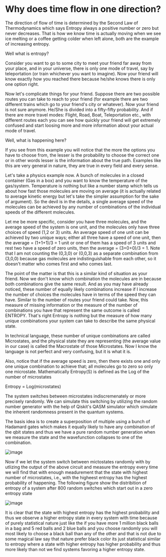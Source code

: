 # Why does time flow in one direction?
The direction of flow of time is determined by the Second Law of Thermodynamics which says Entropy always a positive number or zero but never decreases. That is how we know time is actually moving when we see ice melting or a coffee getting colder when left alone, both are the example of increasing entropy. 

Well what is entropy?

Consider you want to go to some city to meet your friend far away from your place, and in your universe, there is only one mode of travel, say by teleportation (or train whichever you want to imagine). Now your friend will know exactly how you reached there because he/she knows there is only one option right.


Now let's complicate things for your friend. Suppose there are two possible routes you can take to reach to your friend (for example there are two different trains which go to your friend's city or whatever). Now your friend is not sure anymore. He/She is divided into a fifty-fifty probability. And if there are more travel modes: Flight, Road, Boat, Teleportation etc., with different routes each you can see how quickly your friend will get extremely confused and start loosing more and more information about your actual mode of travel. 


Well, what is happening here?

If you see from this example you will notice that the more the options you have to choose from, the lesser is the probability to choose the correct one or in other words lesser is the information about the true path. Examples like this are very general in nature, they are true in every field and every sense. 



Let's take a physics example now. A bunch of molecules in a closed container (Gas in a box) and you want to know the temperature of the gas/system. Temperature is nothing but like a number stamp which tells us about how fast those molecules are moving on average (it is actually related to average kinetic energy but let's take the simpler assumption for the sake of argument). So the devil is in the details, a single average speed of the molecules can be achieved by any number of combinations of the individual speeds of the different molecules.

Let me be more specific, consider you have three molecules, and the average speed of the system is one unit, and the molecules only have three choices of speed (1,2 or 3) units. An average speed of one unit can be achieved by two unique ways; either all three have a speed of one unit, then the average = (1+1+1)/3 = 1 unit or one of them has a speed of 3 units and rest two have a speed of zero units, then the average = (3+0+0)/3 = 1. Note that I am not counting the (0,3,0) or (0,0,3) as a separate combination from (3,0,0) because gas molecules are indistinguishable from each other, so it doesn't matter who comes first and who comes last.



The point of the matter is that this is a similar kind of situation as your friend. Now we don't know which combination the molecules are in because both combinations give the same result. And as you may have already noticed, these number of equally likely combinations increase if I increase the number of choices the molecules have in terms of the speed they can have. Similar to the number of routes your friend could take. Now, this measure of missing information or the measure of the number of combinations you have that represent the same outcome is called ENTROPY. That's right Entropy is nothing but the measure of how many unique combinations your system can take to describe the same physical state. 


In technical language, these number of unique combinations are called Microstates, and the physical state they are representing (the average value in our case) is called the Macrostate of those Microstates. Now I know the language is not perfect and very confusing, but it is what it is.

Also, notice that if the average speed is zero, then there exists one and only one unique combination to achieve that; all molecules go to zero so only one microstate. Mathematically Entropy(S) is defined as the Log of the number of microstates

Entropy = Log(microstates)

The system switches between microstates indiscremenately or more precisely randomly. We can simulate this switching by utilizing the random number generator with the help of Qiskit's QASM simulator which simulate the inherent randomness present in the quantum systems.

The basis idea is to create a superposition of multiple using a bunch of Hadamard gates which makes it equally likely to have any combination of the qbit states and thus we have a pure random number generation when we measure the state and the wavefunction collapses to one of the combination.

![image](https://user-images.githubusercontent.com/51285582/200149103-1e8885fc-6fc0-46b5-a0a8-13b5d7183c51.png)

Now if we let the system switch between mictostates randomly with by utlizing the output of the above circuit and measure the entropy every time we will find that with enough meadurement that the state with highest number of microstates, i.e., with the higheest entropy has the highest probability of happening. The following figure show the distribition of entropy of a system after 800 random switches which start out in a zero entropy state

![image](https://user-images.githubusercontent.com/51285582/200149258-02b59a20-9606-41cb-b8a0-f68f45ab1aa4.png)
 
It is clear that the state with highest entropy has the highest probability and thus we observe a higher entropy state in every system with time because of purely statistical nature just like the if you have more 1 million black balls in a bag and 5 red balls and 2 blue balls and you choose randomly you will most likely to choose a black ball than any of the other and that is not due to some magical law say that nature prefer black color its just statistical similar to entropy where a state with higher entropy has higher probability and thus more likely than not we find systems favoring a higher entropy state.

